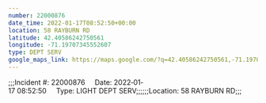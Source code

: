 ```yaml
---
number: 22000876
date_time: 2022-01-17T08:52:50+00:00
location: 58 RAYBURN RD
latitude: 42.40586242750561
longitude: -71.19707345552607
type: DEPT SERV
google_maps_link: https://maps.google.com/?q=42.40586242750561,-71.19707345552607
---
```


;;;Incident #: 22000876     Date: 2022‐01‐17 08:52:50     Type: LIGHT DEPT SERV;;;;;;Location: 58 RAYBURN RD;;;

